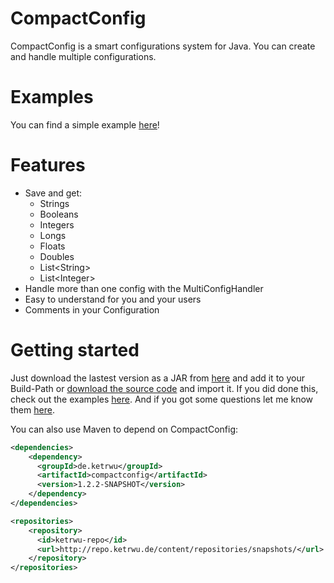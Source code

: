 # CompactConfig
CompactConfig is a smart configurations system for Java. You can create and handle multiple configurations.

Examples
==========
You can find a simple example [here](https://github.com/KennethWussmann/CompactConfig/tree/master/examples)!

Features
==========
* Save and get:
  - Strings
  - Booleans
  - Integers
  - Longs
  - Floats
  - Doubles
  - List\<String\>
  - List\<Integer\>
* Handle more than one config with the MultiConfigHandler
* Easy to understand for you and your users
* Comments in your Configuration

Getting started
================
Just download the lastest version as a JAR from [here](https://github.com/KennethWussmann/CompactConfig/releases/download/v1.2.0/CompactConfig_v1.2.0.jar) and add it to your Build-Path or [download the source code](https://github.com/KennethWussmann/CompactConfig/archive/v1.2.0.zip) and import it.
If you did done this, check out the examples [here](https://github.com/KennethWussmann/CompactConfig/tree/master/examples).
And if you got some questions let me know them [here](mailto:support@ketrwu.de).

You can also use Maven to depend on CompactConfig:
```XML
<dependencies>
    <dependency>
      <groupId>de.ketrwu</groupId>
      <artifactId>compactconfig</artifactId>
      <version>1.2.2-SNAPSHOT</version>
    </dependency>
</dependencies>

<repositories>
    <repository>
      <id>ketrwu-repo</id>
      <url>http://repo.ketrwu.de/content/repositories/snapshots/</url>
    </repository>
</repositories>
```
